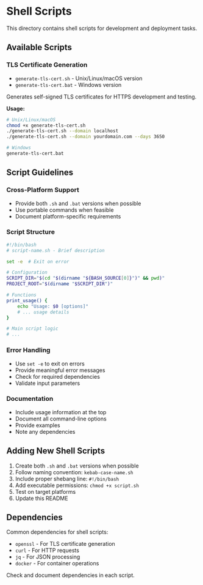 # Shell Scripts

This directory contains shell scripts for development and deployment tasks.

## Available Scripts

### TLS Certificate Generation
- `generate-tls-cert.sh` - Unix/Linux/macOS version
- `generate-tls-cert.bat` - Windows version

Generates self-signed TLS certificates for HTTPS development and testing.

**Usage:**
```bash
# Unix/Linux/macOS
chmod +x generate-tls-cert.sh
./generate-tls-cert.sh --domain localhost
./generate-tls-cert.sh --domain yourdomain.com --days 3650

# Windows
generate-tls-cert.bat
```

## Script Guidelines

### Cross-Platform Support
- Provide both `.sh` and `.bat` versions when possible
- Use portable commands when feasible
- Document platform-specific requirements

### Script Structure
```bash
#!/bin/bash
# script-name.sh - Brief description

set -e  # Exit on error

# Configuration
SCRIPT_DIR="$(cd "$(dirname "${BASH_SOURCE[0]}")" && pwd)"
PROJECT_ROOT="$(dirname "$SCRIPT_DIR")"

# Functions
print_usage() {
    echo "Usage: $0 [options]"
    # ... usage details
}

# Main script logic
# ...
```

### Error Handling
- Use `set -e` to exit on errors
- Provide meaningful error messages
- Check for required dependencies
- Validate input parameters

### Documentation
- Include usage information at the top
- Document all command-line options
- Provide examples
- Note any dependencies

## Adding New Shell Scripts

1. Create both `.sh` and `.bat` versions when possible
2. Follow naming convention: `kebab-case-name.sh`
3. Include proper shebang line: `#!/bin/bash`
4. Add executable permissions: `chmod +x script.sh`
5. Test on target platforms
6. Update this README

## Dependencies

Common dependencies for shell scripts:
- `openssl` - For TLS certificate generation
- `curl` - For HTTP requests
- `jq` - For JSON processing
- `docker` - For container operations

Check and document dependencies in each script.
